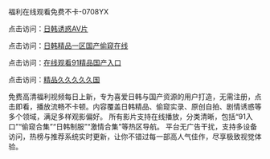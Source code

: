 福利在线观看免费不卡-0708YX

点击访问：<a href="https://heiliaoe8ajia.pages.dev">日韩诱惑AV片</a>

点击访问：<a href="https://heiliaoxqkkct.pages.dev">日韩精品一区国产偷窥在线</a>

点击访问：<a href="https://heiliaoxwd5i8.pages.dev">在线观看91精品国产入口</a>

点击访问：<a href="https://heiliaowt0d7p.pages.dev">精品久久久久久国</a>

免费高清福利视频每日上新，专为喜爱日韩与国产资源的用户打造，无需注册，点击即看，播放流畅不卡顿。内容覆盖日韩精品、偷窥实录、原创自拍、剧情诱惑等多个领域，满足多样观影偏好。 所有影片支持在线播放，分类清晰，包括“91入口”“偷窥合集”“日韩制服”“激情合集”等热区导航。 平台无广告干扰，支持多设备访问，热榜与推荐系统实时更新，让你不错过每一部高人气佳作，尽享极致视觉体验。

<span style="display:none;">[Canonical link](https://github.com/ba20250708 ）</span>
